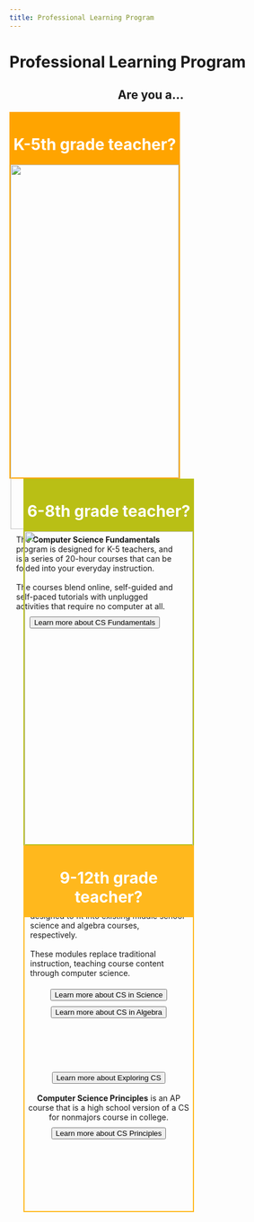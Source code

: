 ```yaml
---
title: Professional Learning Program
---
```


# Professional Learning Program

<h2 style="text-align:center"> Are you a... </h2>

<div style="display: table; margin: 0 auto; width: 100%;">

<div style="display: table-cell; margin: 0 auto; width: 300px; height: 650px; float: left; border-color:#ffa400; border-style: solid; border-width: 2px; text-align: center"> 
	<div style="width: 100%; float: left; background-color: #ffa400; text-align:center"> 
	<h1 style="color: white;">K-5th grade teacher?</h1></div>
	<div><img width=100% src="/images/fit-600/plc/k5.jpg"/></div> 	<div style="padding:10px; text-align:left">The <strong>Computer Science Fundamentals</strong> program is designed for K-5 teachers, and is a series of 20-hour courses that can be folded into your everyday instruction.<br><br> The courses blend online, self-guided and self-paced tutorials with unplugged activities that require no computer at all. </div>	
	<div style="padding:10px text-align: center"><a href="/educate/k5"><button>Learn more about CS Fundamentals</button></a>
	<br><br>
	</div>	 
</div>
	 
<div style="display: table-cell; margin: 0 auto; width: 300px; height: 650px; float: left; margin-left: 25px; border-color:#b9bf15; border-style: solid; border-width: 2px; text-align: center"> 
	<div style="width: 100%; float: left; background-color: #b9bf15;text-align:center">
	<h1 style="color: white;">6-8th grade teacher?</h1>
	</div>
	<div><img width=100% src="/images/fit-600/plc/ms.jpg"/></div>
	<div style="padding:10px; text-align:left"><strong>CS in Science</strong> and <strong>CS in Algebra</strong> are designed to fit into existing middle school science and algebra courses, respectively. <br><br>These modules replace traditional instruction, teaching course content through computer science.</div>
	<div style="padding:10px; text-align:center"> 
	<a href="/educate/plc/science-application"><button style="margin-bottom:10px;">Learn more about CS in Science</button></a>
	<a href="/educate/plc/algebra-application"><button>Learn more about CS in Algebra</button></a>
	</div>
</div>
	

<div style="display: table-cell; margin: 0 auto; width: 300px; height: 650px; float: left; margin-left: 25px; border-color:#ffb81d; border-style: solid; border-width: 2px; text-align:center"> 
	<div style="width: 100%; float: left; background-color: #ffb81d;text-align:center"> 
	<h1 style="color: white;">9-12th grade teacher?</h1>
	</div>
	
	<div><img width=100% src="/images/fit-600/plc/hs.jpg"/></div>

	<div style="padding:10px; text-align:left">
	<strong>Exploring Computer Science</strong> is an introductory high school experience, designed for students with no experience.
  <a href="/educate/plc/ecs-application"><button style="margin-top: 10px;">Learn more about Exploring CS</button></a>
	<br><br>
	<strong>Computer Science Principles</strong> is an AP course that is a high school version of a CS for nonmajors course in college.
	<a href="/educate/plc/csp"><button style="margin-top: 10px;">Learn more about CS Principles</button></a>
	</div>
</div>
</div>
